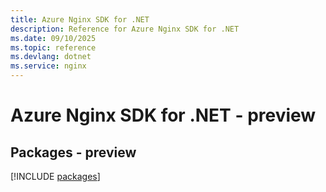 ```yaml
---
title: Azure Nginx SDK for .NET
description: Reference for Azure Nginx SDK for .NET
ms.date: 09/10/2025
ms.topic: reference
ms.devlang: dotnet
ms.service: nginx
---
```

# Azure Nginx SDK for .NET - preview
## Packages - preview
[!INCLUDE [packages](nginx-index.md)]